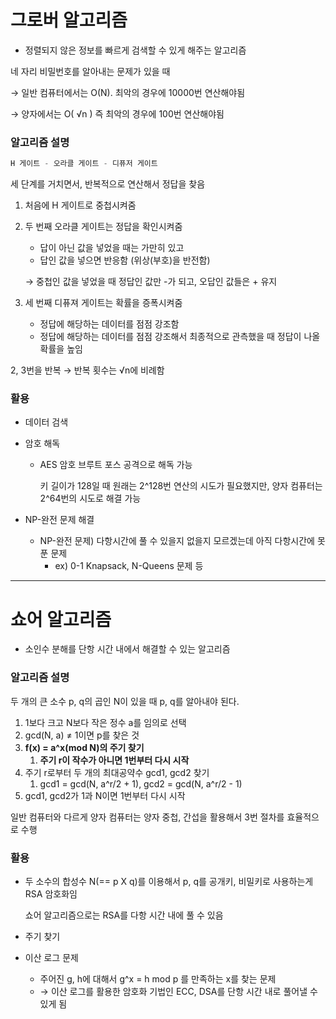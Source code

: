 # 그로버 알고리즘

- 정렬되지 않은 정보를 빠르게 검색할 수 있게 해주는 알고리즘

네 자리 비밀번호를 알아내는 문제가 있을 때

→ 일반 컴퓨터에서는 O(N). 최악의 경우에 10000번 연산해야됨

→ 양자에서는 O( √n ) 즉 최악의 경우에 100번 연산해야됨

### 알고리즘 설명

```kotlin
H 게이트 - 오라클 게이트 - 디퓨저 게이트
```

세 단계를 거치면서, 반복적으로 연산해서 정답을 찾음

1. 처음에 H 게이트로 중첩시켜줌
2. 두 번째 오라클 게이트는 정답을 확인시켜줌
    - 답이 아닌 값을 넣었을 때는 가만히 있고
    - 답인 값을 넣으면 반응함 (위상(부호)을 반전함)

   → 중첩인 값을 넣었을 때 정답인 값만 -가 되고, 오답인 값들은 + 유지

3. 세 번째 디퓨져 게이트는 확률을 증폭시켜줌
    - 정답에 해당하는 데이터를 점점 강조함
    - 정답에 해당하는 데이터를 점점 강조해서 최종적으로 관측했을 때 정답이 나올 확률을 높임

2, 3번을 반복 → 반복 횟수는 √n에 비례함

### 활용

- 데이터 검색
- 암호 해독
    - AES 암호 브루트 포스 공격으로 해독 가능

      키 길이가 128일 때 원래는 2^128번 연산의 시도가 필요했지만, 양자 컴퓨터는 2^64번의 시도로 해결 가능

- NP-완전 문제 해결
    - NP-완전  문제) 다항시간에 풀 수 있을지 없을지 모르겠는데 아직 다항시간에 못 푼 문제
        - ex) 0-1 Knapsack, N-Queens 문제 등


---

# 쇼어 알고리즘

- 소인수 분해를 단항 시간 내에서 해결할 수 있는 알고리즘

### 알고리즘 설명

두 개의 큰 소수 p, q의 곱인 N이 있을 때 p, q를 알아내야 된다.

1. 1보다 크고 N보다 작은 정수 a를 임의로 선택
2. gcd(N, a) ≠ 1이면 p를 찾은 것
3. **f(x) = a^x(mod N)의 주기 찾기**
    1. **주기 r이 작수가 아니면 1번부터 다시 시작**
4. 주기 r로부터 두 개의 최대공약수 gcd1, gcd2 찾기
    1. gcd1 = gcd(N, a^r/2 + 1), gcd2 = gcd(N, a^r/2 - 1)
5. gcd1, gcd2가 1과 N이면 1번부터 다시 시작

일반 컴퓨터와 다르게 양자 컴퓨터는 양자 중첩, 간섭을 활용해서 3번 절차를 효율적으로 수행

### 활용

- 두 소수의 합성수 N(== p X q)를 이용해서 p, q를 공개키, 비밀키로 사용하는게 RSA 암호화임

  쇼어 알고리즘으로는 RSA를 다항 시간 내에 풀 수 있음

- 주기 찾기
- 이산 로그 문제
    - 주어진 g, h에 대해서 g^x = h mod p 를 만족하는 x를 찾는 문제
    - → 이산 로그를 활용한 암호화 기법인 ECC, DSA를 단항 시간 내로 풀어낼 수 있게 됨
